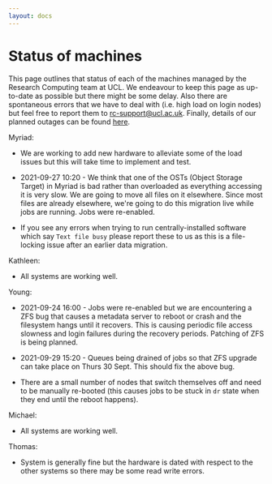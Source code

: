 ```yaml
---
layout: docs
---
```


# Status of machines

This page outlines that status of each of the machines managed by the Research Computing team at UCL. We endeavour to keep this page as up-to-date as possible but there might be some delay. Also there are spontaneous errors that we have to deal with (i.e. high load on login nodes) but feel free to report them to rc-support@ucl.ac.uk. Finally, details of our planned outages can be found [here](https://www.rc.ucl.ac.uk/docs/Planned_Outages/).  

Myriad:

- We are working to add new hardware to alleviate some of the load issues but this will take time to implement and test.

- 2021-09-27 10:20 - We think that one of the OSTs (Object Storage Target) in Myriad is bad rather than overloaded as everything accessing it is very slow. We are going to move all files on it elsewhere. Since most files are already elsewhere, we're going to do this migration live while jobs are running. Jobs were re-enabled.

- If you see any errors when trying to run centrally-installed software which say `Text file busy` please report these to us as this is a file-locking issue after an earlier data migration. 

Kathleen:

- All systems are working well.

Young:

- 2021-09-24 16:00 - Jobs were re-enabled but we are encountering a ZFS bug that causes a metadata server to reboot or crash and the filesystem hangs until it recovers. This is causing periodic file access slowness and login failures during the recovery periods. Patching of ZFS is being planned.

- 2021-09-29 15:20 - Queues being drained of jobs so that ZFS upgrade can take place on Thurs 30 Sept. This should fix the above bug.

- There are a small number of nodes that switch themselves off and need to be manually re-booted (this causes jobs to be stuck in `dr` state when they end until the reboot happens).

Michael:

- All systems are working well.

Thomas:

- System is generally fine but the hardware is dated with respect to the other systems so there may be some read write errors.


